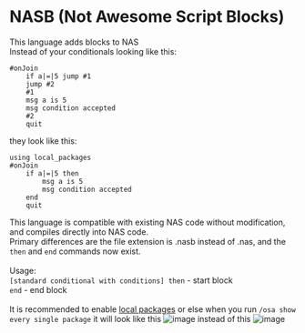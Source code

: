 # NASB (Not Awesome Script Blocks)
This language adds blocks to NAS\
Instead of your conditionals looking like this:
```
#onJoin
    if a|=|5 jump #1
    jump #2
    #1
    msg a is 5
    msg condition accepted
    #2
    quit
```
they look like this:
```
using local_packages
#onJoin
    if a|=|5 then
        msg a is 5
        msg condition accepted
    end
    quit
```
This language is compatible with existing NAS code without modification, and compiles directly into NAS code.\
Primary differences are the file extension is .nasb instead of .nas, and the `then` and `end` commands now exist.\
\
Usage:\
`[standard conditional with conditions] then` - start block\
`end` - end block\
\
It is recommended to enable [local packages](https://notawesome.cc/docs/nas/documentation.nas#:~:text=using%20local_packages%0A)
or else when you run `/osa show every single package` it will look like this
![image](https://github.com/user-attachments/assets/ac798989-fb83-4ae4-a7f0-655684a6aeaa)
instead of this
![image](https://github.com/user-attachments/assets/41d0ae2c-12b0-4c45-8b6a-7fb0611a7fdb)



